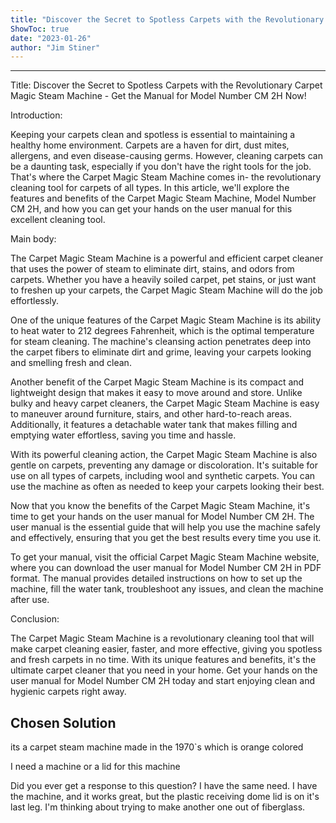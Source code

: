 ```yaml
---
title: "Discover the Secret to Spotless Carpets with the Revolutionary Carpet Magic Steam Machine - Get the Manual for Model Number CM 2H Now!"
ShowToc: true 
date: "2023-01-26"
author: "Jim Stiner"
---
```

*****
Title: Discover the Secret to Spotless Carpets with the Revolutionary Carpet Magic Steam Machine - Get the Manual for Model Number CM 2H Now!

Introduction:

Keeping your carpets clean and spotless is essential to maintaining a healthy home environment. Carpets are a haven for dirt, dust mites, allergens, and even disease-causing germs. However, cleaning carpets can be a daunting task, especially if you don't have the right tools for the job. That's where the Carpet Magic Steam Machine comes in- the revolutionary cleaning tool for carpets of all types. In this article, we'll explore the features and benefits of the Carpet Magic Steam Machine, Model Number CM 2H, and how you can get your hands on the user manual for this excellent cleaning tool.

Main body:

The Carpet Magic Steam Machine is a powerful and efficient carpet cleaner that uses the power of steam to eliminate dirt, stains, and odors from carpets. Whether you have a heavily soiled carpet, pet stains, or just want to freshen up your carpets, the Carpet Magic Steam Machine will do the job effortlessly.

One of the unique features of the Carpet Magic Steam Machine is its ability to heat water to 212 degrees Fahrenheit, which is the optimal temperature for steam cleaning. The machine's cleansing action penetrates deep into the carpet fibers to eliminate dirt and grime, leaving your carpets looking and smelling fresh and clean.

Another benefit of the Carpet Magic Steam Machine is its compact and lightweight design that makes it easy to move around and store. Unlike bulky and heavy carpet cleaners, the Carpet Magic Steam Machine is easy to maneuver around furniture, stairs, and other hard-to-reach areas. Additionally, it features a detachable water tank that makes filling and emptying water effortless, saving you time and hassle.

With its powerful cleaning action, the Carpet Magic Steam Machine is also gentle on carpets, preventing any damage or discoloration. It's suitable for use on all types of carpets, including wool and synthetic carpets. You can use the machine as often as needed to keep your carpets looking their best.

Now that you know the benefits of the Carpet Magic Steam Machine, it's time to get your hands on the user manual for Model Number CM 2H. The user manual is the essential guide that will help you use the machine safely and effectively, ensuring that you get the best results every time you use it.

To get your manual, visit the official Carpet Magic Steam Machine website, where you can download the user manual for Model Number CM 2H in PDF format. The manual provides detailed instructions on how to set up the machine, fill the water tank, troubleshoot any issues, and clean the machine after use.

Conclusion:

The Carpet Magic Steam Machine is a revolutionary cleaning tool that will make carpet cleaning easier, faster, and more effective, giving you spotless and fresh carpets in no time. With its unique features and benefits, it's the ultimate carpet cleaner that you need in your home. Get your hands on the user manual for Model Number CM 2H today and start enjoying clean and hygienic carpets right away.


## Chosen Solution
 its a carpet steam machine made in the 1970`s which is orange colored

 I need a machine or a lid for this machine

 Did you  ever get a response to this question? I have the same need.  I have the  machine, and it works great, but the plastic receiving dome lid is on  it's last leg.  I'm thinking about trying to make another one out of  fiberglass.




